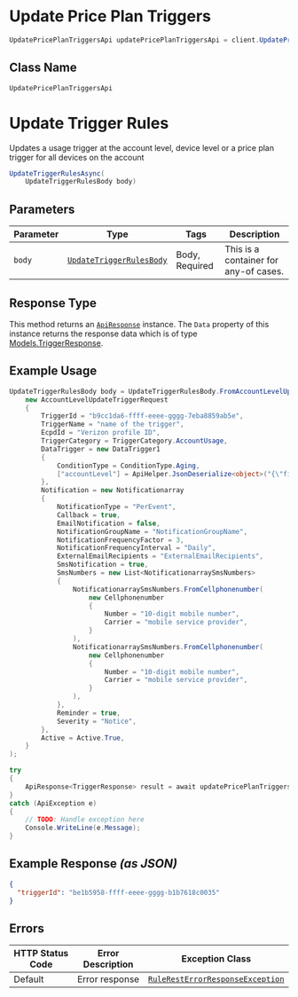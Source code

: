 # Update Price Plan Triggers

```csharp
UpdatePricePlanTriggersApi updatePricePlanTriggersApi = client.UpdatePricePlanTriggersApi;
```

## Class Name

`UpdatePricePlanTriggersApi`


# Update Trigger Rules

Updates a usage trigger at the account level, device level or a price plan trigger for all devices on the account

```csharp
UpdateTriggerRulesAsync(
    UpdateTriggerRulesBody body)
```

## Parameters

| Parameter | Type | Tags | Description |
|  --- | --- | --- | --- |
| `body` | [`UpdateTriggerRulesBody`](../../doc/models/containers/update-trigger-rules-body.md) | Body, Required | This is a container for any-of cases. |

## Response Type

This method returns an [`ApiResponse`](../../doc/api-response.md) instance. The `Data` property of this instance returns the response data which is of type [Models.TriggerResponse](../../doc/models/trigger-response.md).

## Example Usage

```csharp
UpdateTriggerRulesBody body = UpdateTriggerRulesBody.FromAccountLevelUpdateTriggerRequest(
    new AccountLevelUpdateTriggerRequest
    {
        TriggerId = "b9cc1da6-ffff-eeee-gggg-7eba8859ab5e",
        TriggerName = "name of the trigger",
        EcpdId = "Verizon profile ID",
        TriggerCategory = TriggerCategory.AccountUsage,
        DataTrigger = new DataTrigger1
        {
            ConditionType = ConditionType.Aging,
            ["accountLevel"] = ApiHelper.JsonDeserialize<object>("{\"filterCriteria\":{\"separateOrCombined\":\"Separate\",\"accountNames\":{\"accountNameList\":[\"0000123456-00001\"]}},\"condition\":{\"comparator\":\"gt\",\"threshold\":100,\"thresholdUnit\":\"KB\",\"cycleType\":\"Daily\"},\"action\":{\"suspend\":true,\"suspendDetails\":{\"suspendFromAccounts\":[\"0000123456-00001\"],\"suspendDuration\":\"90\",\"suspendOption\":\"withBilling\",\"threshold\":50,\"thresholdUnit\":\"KB\"}}}"),
        },
        Notification = new Notificationarray
        {
            NotificationType = "PerEvent",
            Callback = true,
            EmailNotification = false,
            NotificationGroupName = "NotificationGroupName",
            NotificationFrequencyFactor = 3,
            NotificationFrequencyInterval = "Daily",
            ExternalEmailRecipients = "ExternalEmailRecipients",
            SmsNotification = true,
            SmsNumbers = new List<NotificationarraySmsNumbers>
            {
                NotificationarraySmsNumbers.FromCellphonenumber(
                    new Cellphonenumber
                    {
                        Number = "10-digit mobile number",
                        Carrier = "mobile service provider",
                    }
                ),
                NotificationarraySmsNumbers.FromCellphonenumber(
                    new Cellphonenumber
                    {
                        Number = "10-digit mobile number",
                        Carrier = "mobile service provider",
                    }
                ),
            },
            Reminder = true,
            Severity = "Notice",
        },
        Active = Active.True,
    }
);

try
{
    ApiResponse<TriggerResponse> result = await updatePricePlanTriggersApi.UpdateTriggerRulesAsync(body);
}
catch (ApiException e)
{
    // TODO: Handle exception here
    Console.WriteLine(e.Message);
}
```

## Example Response *(as JSON)*

```json
{
  "triggerId": "be1b5958-ffff-eeee-gggg-b1b7618c0035"
}
```

## Errors

| HTTP Status Code | Error Description | Exception Class |
|  --- | --- | --- |
| Default | Error response | [`RuleRestErrorResponseException`](../../doc/models/rule-rest-error-response-exception.md) |

